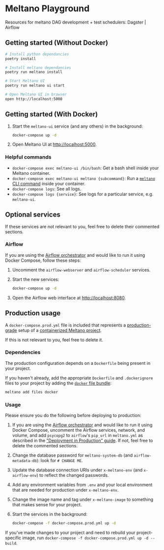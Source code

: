 # Meltano Playground

Resources for meltano DAG development + test schedulers:
Dagster | Airflow

## Getting started (Without Docker)

```bash
# Install python dependancies
poetry install

# Install meltano dependancies
poetry run meltano install

# Start Meltano UI
poetry run meltano ui start

# Open Meltano UI in browser
open http://localhost:5000
```

## Getting started (With Docker)

1. Start the `meltano-ui` service (and any others) in the background:

    ```bash
    docker-compose up -d
    ```

1. Open Meltano UI at <http://localhost:5000>.

### Helpful commands

- `docker-compose exec meltano-ui /bin/bash`: Get a bash shell inside your Meltano container.
- `docker-compose exec meltano-ui meltano {subcommand}`: Run a [`meltano` CLI command](https://meltano.com/docs/command-line-interface.html) inside your container.
- `docker-compose logs`: See all logs.
- `docker-compose logs {service}`: See logs for a particular service, e.g. `meltano-ui`.

## Optional services

If these services are not relevant to you, feel free to delete their commented sections.

### Airflow

If you are using the [Airflow orchestrator](https://meltano.com/docs/orchestration.html) and would like to run it using Docker Compose, follow these steps:

1. Uncomment the `airflow-webserver` and `airflow-scheduler` services.
1. Start the new services:

    ```bash
    docker-compose up -d
    ```

1. Open the Airflow web interface at <http://localhost:8080>.

## Production usage

A `docker-compose.prod.yml` file is included that represents a [production-grade](https://meltano.com/docs/production.html) setup of a [containerized Meltano project](https://meltano.com/docs/containerization.html).

If this is not relevant to you, feel free to delete it.

### Dependencies

The production configuration depends on a `Dockerfile` being present in your project.

If you haven't already, add the appropriate `Dockerfile` and `.dockerignore` files to your project by adding the [`docker` file bundle](https://gitlab.com/meltano/files-docker):

```bash
meltano add files docker
```

### Usage

Please ensure you do the following before deploying to production:

1. If you are using the [Airflow orchestrator](#airflow) and would like to run it using Docker Compose, uncomment the Airflow services, network, and volume, and add `psycopg2` to `airflow`'s `pip_url` in `meltano.yml` as described in the ["Deployment in Production" guide](https://meltano.com/docs/production.html#airflow-orchestrator). If not, feel free to delete the commented sections.
1. Change the database password for `meltano-system-db` (and `airflow-metadata-db`): look for `# CHANGE ME`.
1. Update the database connection URIs under `x-meltano-env` (and `x-airflow-env`) to reflect the changed passwords.
1. Add any environment variables from `.env` and your local environment that are needed for production under `x-meltano-env`.
1. Change the image name and tag under `x-meltano-image` to something that makes sense for your project.
1. Start the services in the background:

    ```bash
    docker-compose -f docker-compose.prod.yml up -d
    ```

If you've made changes to your project and need to rebuild your project-specific image, run `docker-compose -f docker-compose.prod.yml up -d --build`.
